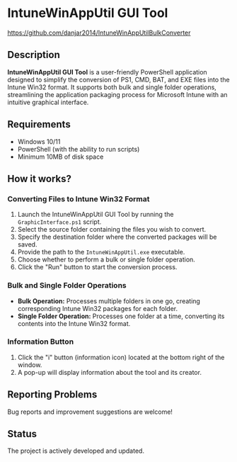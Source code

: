 # IntuneWinAppUtil GUI Tool

https://github.com/danjar2014/IntuneWinAppUtilBulkConverter

## Description

**IntuneWinAppUtil GUI Tool** is a user-friendly PowerShell application designed to simplify the conversion of PS1, CMD, BAT, and EXE files into the Intune Win32 format. It supports both bulk and single folder operations, streamlining the application packaging process for Microsoft Intune with an intuitive graphical interface.

## Requirements

- Windows 10/11
- PowerShell (with the ability to run scripts)
- Minimum 10MB of disk space

## How it works?

### Converting Files to Intune Win32 Format
1. Launch the IntuneWinAppUtil GUI Tool by running the `GraphicInterface.ps1` script.
2. Select the source folder containing the files you wish to convert.
3. Specify the destination folder where the converted packages will be saved.
4. Provide the path to the `IntuneWinAppUtil.exe` executable.
5. Choose whether to perform a bulk or single folder operation.
6. Click the "Run" button to start the conversion process.


### Bulk and Single Folder Operations
- **Bulk Operation:** Processes multiple folders in one go, creating corresponding Intune Win32 packages for each folder.
- **Single Folder Operation:** Processes one folder at a time, converting its contents into the Intune Win32 format.



### Information Button
1. Click the "i" button (information icon) located at the bottom right of the window.
2. A pop-up will display information about the tool and its creator.

## Reporting Problems

Bug reports and improvement suggestions are welcome! 

## Status

The project is actively developed and updated.
